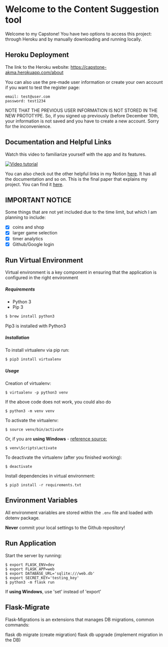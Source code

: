# Welcome to the Content Suggestion tool

Welcome to my Capstone! You have two options to access this project: through Heroku and by manually downloading and running locally. 

## Heroku Deployment

The link to the Heroku website: https://capstone-akma.herokuapp.com/about 

You can also use the pre-made user information or create your own account if you want to test the register page:

```{python}
email: test@user.com
password: test1234
```

NOTE THAT THE PREVIOUS USER INFORMATION IS NOT STORED IN THE NEW PROTOTYPE. So, if you signed up previously (before December 10th, your information is not saved and you have to create a new account. Sorry for the inconvenience. 

## Documentation and Helpful Links

Watch this video to familiarize yourself with the app and its features.

[![Video tutorial](https://res.cloudinary.com/marcomontalbano/image/upload/v1639153288/video_to_markdown/images/google-drive--1xpgPpe7_YenO-bV89TyrH1irMNF0Gu06-c05b58ac6eb4c4700831b2b3070cd403.jpg)](https://drive.google.com/file/d/1xpgPpe7_YenO-bV89TyrH1irMNF0Gu06/view?usp=sharing "Video tutorial")

You can also check out the other helpful links in my Notion [here](https://akmarzhan.notion.site/Capstone-5d82dfda87854d789d97c13e08cb5f9e). It has all the documentation and so on. This is the final paper that explains my project. You can find it [here](https://drive.google.com/file/d/1zruBliinuT4rVAPfmo9ndoSyDf-stb1B/view?usp=sharing).

## IMPORTANT NOTICE

Some things that are not yet included due to the time limit, but which I am planning to include:

- [x] coins and shop
- [x] larger game selection 
- [x] timer analytics
- [x] Github/Google login

## Run Virtual Environment

Virtual environment is a key component in ensuring that the application is configured in the right environment

##### Requirements
* Python 3
* Pip 3

```bash
$ brew install python3
```

Pip3 is installed with Python3

##### Installation
To install virtualenv via pip run:
```bash
$ pip3 install virtualenv
```

##### Usage
Creation of virtualenv:

    $ virtualenv -p python3 venv

If the above code does not work, you could also do

    $ python3 -m venv venv

To activate the virtualenv:

    $ source venv/bin/activate

Or, if you are **using Windows** - [reference source:](https://stackoverflow.com/questions/8921188/issue-with-virtualenv-cannot-activate)

    $ venv\Scripts\activate

To deactivate the virtualenv (after you finished working):

    $ deactivate

Install dependencies in virtual environment:

    $ pip3 install -r requirements.txt

## Environment Variables

All environment variables are stored within the `.env` file and loaded with dotenv package.

**Never** commit your local settings to the Github repository!

## Run Application

Start the server by running:

    $ export FLASK_ENV=dev
    $ export FLASK_APP=web
    $ export DATABASE_URL='sqlite:///web.db'
    $ export SECRET_KEY='testing_key'
    $ python3 -m flask run
    
If **using Windows**, use 'set' instead of 'export'

## Flask-Migrate

Flask-Migrations is an extensions that manages DB migrations, common commands:

flask db migrate (create migration)
flask db upgrade (implement migration in the DB)


